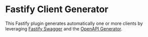 # Fastify Client Generator

This Fastify plugin generates automatically one or more clients by leveraging [Fastify Swagger](https://www.npmjs.com/package/@fastify/swagger) and the [OpenAPI Generator](https://openapi-generator.tech/).
